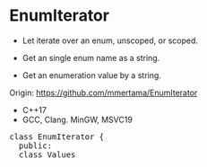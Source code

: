 # EnumIterator

* Let iterate over an enum, unscoped, or scoped.

* Get an single enum name as a string.

* Get an enumeration value by a string.

Origin: https://github.com/mmertama/EnumIterator

* C++17
* GCC, Clang. MinGW, MSVC19

<pre>
class EnumIterator {
  public:
  class Values<template <typename ENUM,
            auto RANGE_MIN = 0,
            auto RANGE_MAX = 63> {
            public:
            Iterator EnumIterator::Values::begin() const;
            Iterator EnumIterator::Values::end() const;
            static std::optional<std::string_view> nameOf(ENUM e);
            static std::optional<ENUM> valueOf(std::string_view str);
    };
  };
</pre>

* __ENUM__ - name of the ENUM class
* __RANGE_MIN__ - less or equal of the smallest enum value, default 0.
* __RANGE_MAX__ - more or equal of the largest enum value, default 63.

## Examples
  
  <pre>
    
enum class States {
    symptom,
    healed,
    zucker = 3
};  
  
for(const auto& [v, s] : EnumIterator::Values&lt;States>{}) {
    std::cout &lt;&lt; static_cast<int>(v) &lt;&lt;" --> " &lt;&lt; s &lt;&lt; std::endl;
}

// outputs
> 0 --> States::symptom
> 1 --> States::healed
> 3 --> States::zucker
    
EnumIterator::Values<States>::valueOf("symptom"); // States::symptom
EnumIterator::Values<States>::nameOf(States::symptom)); // "symptom"

enum class Genophenes {
    treee = 92,
    hulien = 21,
    doomsday = 103
};

//here we have to set ranges due bigger values, you can also use enum values here.
 for(const auto& [v, s] : EnumIterator::Values&lt;Genophenes, 20, 110>{}) {
        std::cout &lt;&lt; static_cast<int>(v) &lt;&lt; " --> " &lt;&lt; s &lt;&lt; std::endl;
    }

//outputs
> 21 --> Genophenes::hulien
> 92 --> Genophenes::treee
> 103 --> Genophenes::doomsday
            
 </pre> 
  
  MIT License, (c) Markus Mertama 2021
  
